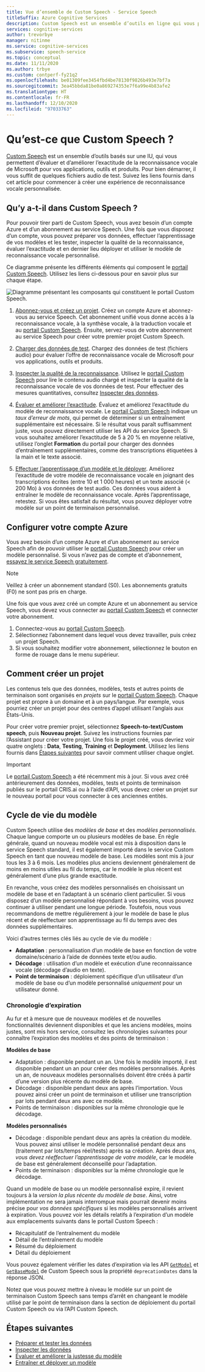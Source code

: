 ```yaml
---
title: Vue d’ensemble de Custom Speech - Service Speech
titleSuffix: Azure Cognitive Services
description: Custom Speech est un ensemble d’outils en ligne qui vous permettent d’évaluer et d’améliorer l’exactitude de la reconnaissance vocale de Microsoft pour vos applications, outils et produits.
services: cognitive-services
author: trevorbye
manager: nitinme
ms.service: cognitive-services
ms.subservice: speech-service
ms.topic: conceptual
ms.date: 11/11/2020
ms.author: trbye
ms.custom: contperf-fy21q2
ms.openlocfilehash: be01309fee3454fbd4be78130f9826b493e7bf7a
ms.sourcegitcommit: 3ea45bbda81be0a869274353e7f6a99e4b83afe2
ms.translationtype: HT
ms.contentlocale: fr-FR
ms.lasthandoff: 12/10/2020
ms.locfileid: "97033763"
---
```

# <a name="what-is-custom-speech"></a>Qu’est-ce que Custom Speech ?

[Custom Speech](https://aka.ms/customspeech) est un ensemble d’outils basés sur une IU, qui vous permettent d’évaluer et d’améliorer l’exactitude de la reconnaissance vocale de Microsoft pour vos applications, outils et produits. Pour bien démarrer, il vous suffit de quelques fichiers audio de test. Suivez les liens fournis dans cet article pour commencer à créer une expérience de reconnaissance vocale personnalisée.

## <a name="whats-in-custom-speech"></a>Qu’y a-t-il dans Custom Speech ?

Pour pouvoir tirer parti de Custom Speech, vous avez besoin d’un compte Azure et d’un abonnement au service Speech. Une fois que vous disposez d’un compte, vous pouvez préparer vos données, effectuer l’apprentissage de vos modèles et les tester, inspecter la qualité de la reconnaissance, évaluer l’exactitude et en dernier lieu déployer et utiliser le modèle de reconnaissance vocale personnalisé.

Ce diagramme présente les différents éléments qui composent le [portail Custom Speech](https://aka.ms/customspeech). Utilisez les liens ci-dessous pour en savoir plus sur chaque étape.

![Diagramme présentant les composants qui constituent le portail Custom Speech.](./media/custom-speech/custom-speech-overview.png)

1. [Abonnez-vous et créez un projet](#set-up-your-azure-account). Créez un compte Azure et abonnez-vous au service Speech. Cet abonnement unifié vous donne accès à la reconnaissance vocale, à la synthèse vocale, à la traduction vocale et au [portail Custom Speech](https://speech.microsoft.com/customspeech). Ensuite, servez-vous de votre abonnement au service Speech pour créer votre premier projet Custom Speech.

1. [Charger des données de test](./how-to-custom-speech-test-and-train.md). Chargez des données de test (fichiers audio) pour évaluer l’offre de reconnaissance vocale de Microsoft pour vos applications, outils et produits.

1. [Inspecter la qualité de la reconnaissance](how-to-custom-speech-inspect-data.md). Utilisez le [portail Custom Speech](https://speech.microsoft.com/customspeech) pour lire le contenu audio chargé et inspecter la qualité de la reconnaissance vocale de vos données de test. Pour effectuer des mesures quantitatives, consultez [Inspecter des données](how-to-custom-speech-inspect-data.md).

1. [Évaluer et améliorer l’exactitude](how-to-custom-speech-evaluate-data.md). Évaluez et améliorez l’exactitude du modèle de reconnaissance vocale. Le [portail Custom Speech](https://speech.microsoft.com/customspeech) indique un *taux d’erreur de mots*, qui permet de déterminer si un entraînement supplémentaire est nécessaire. Si le résultat vous paraît suffisamment juste, vous pouvez directement utiliser les API du service Speech. Si vous souhaitez améliorer l’exactitude de 5 à 20 % en moyenne relative, utilisez l’onglet **Formation** du portail pour charger des données d’entraînement supplémentaires, comme des transcriptions étiquetées à la main et le texte associé.

1. [Effectuer l’apprentissage d’un modèle et le déployer](how-to-custom-speech-train-model.md). Améliorez l’exactitude de votre modèle de reconnaissance vocale en joignant des transcriptions écrites (entre 10 et 1 000 heures) et un texte associé (< 200 Mo) à vos données de test audio. Ces données vous aident à entraîner le modèle de reconnaissance vocale. Après l’apprentissage, retestez. Si vous êtes satisfait du résultat, vous pouvez déployer votre modèle sur un point de terminaison personnalisé.

## <a name="set-up-your-azure-account"></a>Configurer votre compte Azure

Vous avez besoin d’un compte Azure et d’un abonnement au service Speech afin de pouvoir utiliser le [portail Custom Speech](https://speech.microsoft.com/customspeech) pour créer un modèle personnalisé. Si vous n’avez pas de compte et d’abonnement, [essayez le service Speech gratuitement](overview.md#try-the-speech-service-for-free).

> [!NOTE]
> Veillez à créer un abonnement standard (S0). Les abonnements gratuits (F0) ne sont pas pris en charge.

Une fois que vous avez créé un compte Azure et un abonnement au service Speech, vous devez vous connecter au [portail Custom Speech](https://speech.microsoft.com/customspeech) et connecter votre abonnement.

1. Connectez-vous au [portail Custom Speech](https://aka.ms/custom-speech).
1. Sélectionnez l’abonnement dans lequel vous devez travailler, puis créez un projet Speech.
1. Si vous souhaitez modifier votre abonnement, sélectionnez le bouton en forme de rouage dans le menu supérieur.

## <a name="how-to-create-a-project"></a>Comment créer un projet

Les contenus tels que des données, modèles, tests et autres points de terminaison sont organisés en *projets* sur le [portail Custom Speech](https://speech.microsoft.com/customspeech). Chaque projet est propre à un domaine et à un pays/langue. Par exemple, vous pourriez créer un projet pour des centres d’appel utilisant l’anglais aux États-Unis.

Pour créer votre premier projet, sélectionnez **Speech-to-text/Custom speech**, puis **Nouveau projet**. Suivez les instructions fournies par l’Assistant pour créer votre projet. Une fois le projet créé, vous devriez voir quatre onglets : **Data**, **Testing**, **Training** et **Deployment**. Utilisez les liens fournis dans [Étapes suivantes](#next-steps) pour savoir comment utiliser chaque onglet.

> [!IMPORTANT]
> Le [portail Custom Speech](https://aka.ms/custom-speech) a été récemment mis à jour. Si vous avez créé antérieurement des données, modèles, tests et points de terminaison publiés sur le portail CRIS.ai ou à l’aide d’API, vous devez créer un projet sur le nouveau portail pour vous connecter à ces anciennes entités.

## <a name="model-lifecycle"></a>Cycle de vie du modèle

Custom Speech utilise des *modèles de base* et des *modèles personnalisés*. Chaque langue comporte un ou plusieurs modèles de base. En règle générale, quand un nouveau modèle vocal est mis à disposition dans le service Speech standard, il est également importé dans le service Custom Speech en tant que nouveau modèle de base. Les modèles sont mis à jour tous les 3 à 6 mois. Les modèles plus anciens deviennent généralement de moins en moins utiles au fil du temps, car le modèle le plus récent est généralement d’une plus grande exactitude.

En revanche, vous créez des modèles personnalisés en choisissant un modèle de base et en l’adaptant à un scénario client particulier. Si vous disposez d’un modèle personnalisé répondant à vos besoins, vous pouvez continuer à utiliser pendant une longue période. Toutefois, nous vous recommandons de mettre régulièrement à jour le modèle de base le plus récent et de réeffectuer son apprentissage au fil du temps avec des données supplémentaires. 

Voici d’autres termes clés liés au cycle de vie du modèle :

* **Adaptation** : personnalisation d’un modèle de base en fonction de votre domaine/scénario à l’aide de données texte et/ou audio.
* **Décodage** : utilisation d’un modèle et exécution d’une reconnaissance vocale (décodage d’audio en texte).
* **Point de terminaison** : déploiement spécifique d’un utilisateur d’un modèle de base ou d’un modèle personnalisé *uniquement* pour un utilisateur donné.

### <a name="expiration-timeline"></a>Chronologie d’expiration

Au fur et à mesure que de nouveaux modèles et de nouvelles fonctionnalités deviennent disponibles et que les anciens modèles, moins justes, sont mis hors service, consultez les chronologies suivantes pour connaître l’expiration des modèles et des points de terminaison :

**Modèles de base** 

* Adaptation : disponible pendant un an. Une fois le modèle importé, il est disponible pendant un an pour créer des modèles personnalisés. Après un an, de nouveaux modèles personnalisés doivent être créés à partir d’une version plus récente du modèle de base.  
* Décodage : disponible pendant deux ans après l’importation. Vous pouvez ainsi créer un point de terminaison et utiliser une transcription par lots pendant deux ans avec ce modèle. 
* Points de terminaison : disponibles sur la même chronologie que le décodage.

**Modèles personnalisés**

* Décodage : disponible pendant deux ans après la création du modèle. Vous pouvez ainsi utiliser le modèle personnalisé pendant deux ans (traitement par lots/temps réel/tests) après sa création. Après deux ans, *vous devez réeffectuer l’apprentissage de votre modèle*, car le modèle de base est généralement déconseillé pour l’adaptation.  
* Points de terminaison : disponibles sur la même chronologie que le décodage.

Quand un modèle de base ou un modèle personnalisé expire, il revient toujours à la *version la plus récente du modèle de base*. Ainsi, votre implémentation ne sera jamais interrompue mais pourrait devenir moins précise pour *vos données spécifiques* si les modèles personnalisés arrivent à expiration. Vous pouvez voir les détails relatifs à l’expiration d’un modèle aux emplacements suivants dans le portail Custom Speech :

* Récapitulatif de l’entraînement du modèle
* Détail de l’entraînement du modèle
* Résumé du déploiement
* Détail du déploiement

Vous pouvez également vérifier les dates d’expiration via les API [`GetModel`](https://westus.dev.cognitive.microsoft.com/docs/services/speech-to-text-api-v3-0/operations/GetModel) et [`GetBaseModel`](https://westus.dev.cognitive.microsoft.com/docs/services/speech-to-text-api-v3-0/operations/GetBaseModel) de Custom Speech sous la propriété `deprecationDates` dans la réponse JSON.

Notez que vous pouvez mettre à niveau le modèle sur un point de terminaison Custom Speech sans temps d’arrêt en changeant le modèle utilisé par le point de terminaison dans la section de déploiement du portail Custom Speech ou via l’API Custom Speech.

## <a name="next-steps"></a>Étapes suivantes

* [Préparer et tester les données](./how-to-custom-speech-test-and-train.md)
* [Inspecter les données](how-to-custom-speech-inspect-data.md)
* [Évaluer et améliorer la justesse du modèle](how-to-custom-speech-evaluate-data.md)
* [Entraîner et déployer un modèle](how-to-custom-speech-train-model.md)